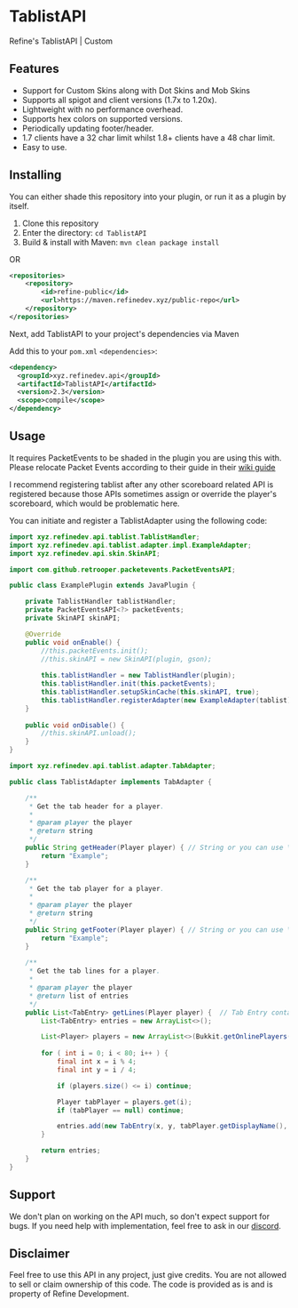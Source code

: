 
# TablistAPI
Refine's TablistAPI | Custom

## Features
- Support for Custom Skins along with Dot Skins and Mob Skins
- Supports all spigot and client versions (1.7x to 1.20x).
- Lightweight with no performance overhead.
- Supports hex colors on supported versions.
- Periodically updating footer/header.
- 1.7 clients have a 32 char limit whilst 1.8+ clients have a 48 char limit.
- Easy to use.

## Installing
You can either shade this repository into your plugin, or run it as a plugin by itself.

1. Clone this repository
2. Enter the directory: `cd TablistAPI`
3. Build & install with Maven: `mvn clean package install`

OR
```xml
<repositories>
    <repository>
        <id>refine-public</id>
        <url>https://maven.refinedev.xyz/public-repo</url>
    </repository>
</repositories>
```
Next, add TablistAPI to your project's dependencies via Maven

Add this to your `pom.xml` `<dependencies>`:
```xml
<dependency>
  <groupId>xyz.refinedev.api</groupId>
  <artifactId>TablistAPI</artifactId>
  <version>2.3</version>
  <scope>compile</scope>
</dependency>
```

## Usage
It requires PacketEvents to be shaded in the plugin you are using this with. Please relocate Packet Events
according to their guide in their [wiki guide](https://github.com/retrooper/packetevents/wiki/Shading-PacketEvents)

I recommend registering tablist after any other scoreboard related API is registered because
those APIs sometimes assign or override the player's scoreboard, which would be problematic here.

You can initiate and register a TablistAdapter using the following code:

```java
import xyz.refinedev.api.tablist.TablistHandler;
import xyz.refinedev.api.tablist.adapter.impl.ExampleAdapter;
import xyz.refinedev.api.skin.SkinAPI;

import com.github.retrooper.packetevents.PacketEventsAPI;

public class ExamplePlugin extends JavaPlugin {

    private TablistHandler tablistHandler;
    private PacketEventsAPI<?> packetEvents;
    private SkinAPI skinAPI;

    @Override
    public void onEnable() {
        //this.packetEvents.init();
        //this.skinAPI = new SkinAPI(plugin, gson);
        
        this.tablistHandler = new TablistHandler(plugin);
        this.tablistHandler.init(this.packetEvents);
        this.tablistHandler.setupSkinCache(this.skinAPI, true);
        this.tablistHandler.registerAdapter(new ExampleAdapter(tablist), 20L);
    }
    
    public void onDisable() {
        //this.skinAPI.unload();
    }
}
```

```java
import xyz.refinedev.api.tablist.adapter.TabAdapter;

public class TablistAdapter implements TabAdapter {

    /**
     * Get the tab header for a player.
     *
     * @param player the player
     * @return string
     */
    public String getHeader(Player player) { // String or you can use \n to use multiple lines
        return "Example";
    } 

    /**
     * Get the tab player for a player.
     *
     * @param player the player
     * @return string
     */
    public String getFooter(Player player) { // String or you can use \n to use multiple lines
        return "Example";
    }
    
    /**
     * Get the tab lines for a player.
     *
     * @param player the player
     * @return list of entries
     */
    public List<TabEntry> getLines(Player player) {  // Tab Entry contains the string, skin, slot and ping of the tablist slot
        List<TabEntry> entries = new ArrayList<>();

        List<Player> players = new ArrayList<>(Bukkit.getOnlinePlayers());
        
        for ( int i = 0; i < 80; i++ ) {
            final int x = i % 4;
            final int y = i / 4;

            if (players.size() <= i) continue;

            Player tabPlayer = players.get(i);
            if (tabPlayer == null) continue;

            entries.add(new TabEntry(x, y, tabPlayer.getDisplayName(), tabPlayer.spigot().getPing(), Skin.getPlayer(tabPlayer)));
        }

        return entries;
    }
}
```

## Support
We don't plan on working on the API much, so don't expect support for bugs. 
If you need help with implementation, feel free to ask in our [discord](https://discord.com/invite/Q39GNJtHz2).

## Disclaimer
Feel free to use this API in any project, just give credits. You are not allowed to sell or
claim ownership of this code. The code is provided as is and is property of Refine Development.
